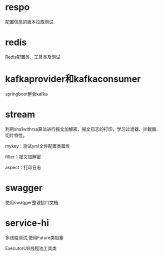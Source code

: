 # respo
配置信息的版本拉取测试

# redis
Redis配置类、工具类及测试

# kafkaprovider和kafkaconsumer
springboot整合kafka

# stream
利用sha1withrsa算法进行报文加解密、报文日志的打印，学习过滤器、拦截器、切片特性。

mykey：测试yml文件配置类属性

filter：报文加解密

aspect：打印日志

# swagger
使用swagger整理接口文档

# service-hi

多线程测试,使用Future类阻塞

ExecutorUtil线程池工具类
